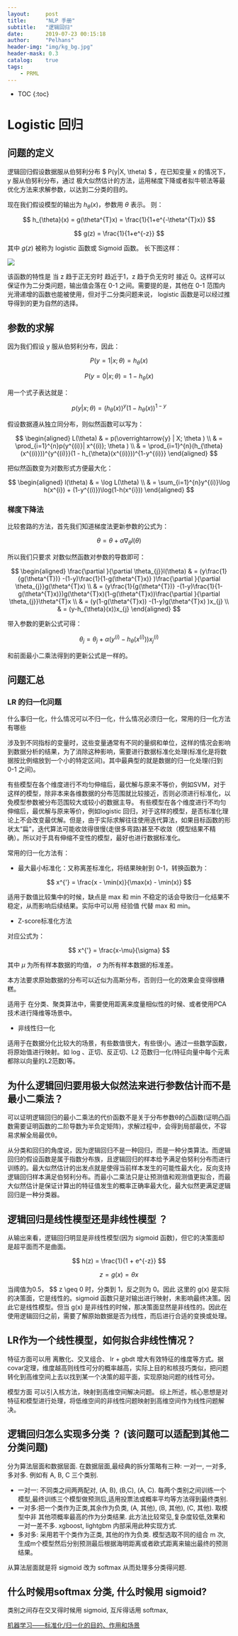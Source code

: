 ```yaml
---
layout:     post
title:      "NLP 手册"
subtitle:   "逻辑回归"
date:       2019-07-23 00:15:18
author:     "Pelhans"
header-img: "img/kg_bg.jpg"
header-mask: 0.3 
catalog:    true
tags:
    - PRML
---
```



* TOC
{:toc}

# Logistic 回归

## 问题的定义

逻辑回归假设数据服从伯努利分布
$ P(y|X, \theta) $ ，在已知变量 x 的情况下，y 服从伯努利分布，通过 极大似然估计的方法，运用梯度下降或者拟牛顿法等最优化方法来求解参数，以达到二分类的目的。

现在我们假设模型的输出为 $h_{\theta}(x)$，参数用 $\theta$ 表示。 则：

$$ h_{\theta}(x) = g(\theta^{T}x) = \frac{1}{1+e^{-\theta^{T}x}} $$

$$ g(z) = \frac{1}{1+e^{-z}} $$

其中 $g(z)$ 被称为 logistic 函数或 Sigmoid 函数。 长下图这样：

![](/img/in-post/ml_mianshi/logistic_sigmoid.png)

该函数的特性是 当 z 趋于正无穷时 趋近于1，z 趋于负无穷时 接近 0。这样可以保证作为二分类问题，输出值会落在 0-1 之间。需要提的是，其他在 0-1 范围内光滑递增的函数也能被使用，但对于二分类问题来说， logistic 函数是可以经过推导得到的更为自然的选择。

## 参数的求解

因为我们假设 y 服从伯努利分布，因此：

$$ P(y=1 | x; \theta) = h_{\theta}(x) $$

$$ P(y=0 | x; \theta) = 1 - h_{\theta}(x) $$

用一个式子表达就是：

$$ p(y | x; \theta) = (h_{\theta}(x) )^{y}( 1 - h_{\theta}(x)  )^{1-y} $$

假设数据遵从独立同分布，则似然函数可以写为：

$$ 
\begin{aligned}
L(\theta) & = p(\overrightarrow{y} | X; \theta ) \\
 & = \prod_{i=1}^{n}p(y^{(i)}| x^{(i)}; \theta ) \\
 & = \prod_{i=1}^{n}(h_{\theta}(x^{(i)}))^{y^{(i)}}(1 - h_{\theta}(x^{(i)}))^{1-y^{(i)}}
\end{aligned}
$$

把似然函数变为对数形式方便最大化：

$$
\begin{aligned}
l(\theta) & = \log L(\theta) \\
& = \sum_{i=1}^{n}y^{(i)}\log h(x^{i}) + (1-y^{(i)})\log(1-h(x^{i}))
\end{aligned}
$$

### 梯度下降法

比较套路的方法，首先我们知道梯度法更新参数的公式为：

$$ \theta = \theta + \alpha\nabla_{\theta}l(\theta) $$

所以我们只要求 对数似然函数对参数的导数即可：

$$
\begin{aligned}
\frac{\partial }{\partial \theta_{j}}l(\theta) & = (y\frac{1}{g(\theta^{T})} -(1-y)\frac{1}{1-g(\theta^{T}x)} )\frac{\partial }{\partial \theta_{j}}g(\theta^{T}x) \\
& = (y\frac{1}{g(\theta^{T})} -(1-y)\frac{1}{1-g(\theta^{T}x)})g(\theta^{T}x)(1-g(\theta^{T}x))\frac{\partial }{\partial \theta_{j}}\theta^{T}x \\
& = (y(1-g(\theta^{T}x)) -(1-y)g(\theta^{T}x) )x_{j} \\
& = (y-h_{\theta}(x))x_{j}
\end{aligned}
$$

带入参数的更新公式可得：

$$ \theta_{j} = \theta_{j} + \alpha(y^{(i)} - h_{\theta}(x^{(i)}) )x_{j}^{(i)} $$

和前面最小二乘法得到的更新公式是一样的。

## 问题汇总

### LR 的归一化问题

什么事归一化，什么情况可以不归一化，什么情况必须归一化，常用的归一化方法有哪些

涉及到不同指标的变量时，这些变量通常有不同的量纲和单位，这样的情况会影响到数据分析的结果，为了消除这种影响，需要进行数据标准化处理(标准化是将数据按比例缩放到一个小的特定区间)。其中最典型的就是数据的归一化处理(归到 0-1 之间)。


有些模型在各个维度进行不均匀伸缩后，最优解与原来不等价，例如SVM，对于这样的模型，除非本来各维数据的分布范围就比较接近，否则必须进行标准化，以免模型参数被分布范围较大或较小的数据主导。   有些模型在各个维度进行不均匀伸缩后，最优解与原来等价，例如logistic 回归，对于这样的模型，是否标准化理论上不会改变最优解。但是，由于实际求解往往使用迭代算法，如果目标函数的形状太“扁”，迭代算法可能收敛得很慢(走很多弯路)甚至不收敛（模型结果不精确）。所以对于具有伸缩不变性的模型，最好也进行数据标准化。

常用的归一化方法有：

* 最大最小标准化：又称离差标准化，将结果映射到 0-1，转换函数为：

$$ x^{'} = \frac{x - \min(x)}{\max(x) - \min(x)} $$

适用于数值比较集中的时候，缺点是  max 和 min 不稳定的话会导致归一化结果不稳定，从而影响后续结果。实际中可以用 经验值 代替 max 和 min。

* Z-score标准化方法

对应公式为：

$$ x^{'} = \frac{x-\mu}{\sigma} $$

其中 $\mu$ 为所有样本数据的均值， $\sigma$ 为所有样本数据的标准差。

本方法要求原始数据的分布可以近似为高斯分布，否则归一化的效果会变得很糟糕。

适用于 在分类、聚类算法中，需要使用距离来度量相似性的时候、或者使用PCA技术进行降维等场景中。

* 非线性归一化

适用于在数据分化比较大的场景，有些数值很大，有些很小。通过一些数学函数，将原始值进行映射。如 log 、正切、反正切、L2 范数归一化(特征向量中每个元素都除以向量的L2范数)等。

## 为什么逻辑回归要用极大似然法来进行参数估计而不是最小二乘法？

可以证明逻辑回归的最小二乘法的代价函数不是关于分布参数θ的凸函数(证明凸函数需要证明函数的二阶导数为半负定矩阵)，求解过程中，会得到局部最优，不容易求解全局最优θ。

从分类和回归的角度说，因为逻辑回归不是一种回归，而是一种分类算法。而逻辑回归的假设函数是属于指数分布族，且逻辑回归的样本给予满足伯努利分布而进行训练的。最大似然估计的出发点就是使得当前样本发生的可能性最大化，反向支持逻辑回归样本满足伯努利分布。而最小二乘法只是让预测值和观测值更拟合，而最大似然估计是保证计算出的特征值发生的概率正确率最大化，最大似然更满足逻辑回归是一种分类器。

## 逻辑回归是线性模型还是非线性模型 ？

从输出来看，逻辑回归明显是非线性模型(因为 sigmoid 函数)，但它的决策面却是超平面而不是曲面。

$$ h(z) = \frac{1}{1 + e^{-z}} $$

$$ z = g(x) = \theta x$$

当阈值为0.5， $$ z \geq 0 时，分类到 1，反之则为 0。因此 这里的 g(x) 是实际的决策面，它是线性的。sigmoid 函数只是对输出进行映射，未影响最终决策。因此它是线性模型。但当 g(x) 是非线性的时候，那决策面显然是非线性的。因此在使用逻辑回归之前，需要了解原始数据是否为线性，而后进行合适的变换或处理。

## LR作为一个线性模型，如何拟合非线性情况？

特征方面可以用 离散化、交叉组合、 lr + gbdt 增大有效特征的维度等方式。据covar定理，维度越高则线性可分的概率越高，实际上目的和核技巧类似，把问题转化到高维空间上去以找到某一个决策的超平面，实现原始问题的线性可分。

模型方面 可以引入核方法，映射到高维空间解决问题。 综上所述，核心思想是对特征和模型进行处理，将低维空间的非线性问题映射到高维空间作为线性问题解决。

## 逻辑回归怎么实现多分类 ？ (该问题可以适配到其他二分类问题)

分为算法层面和数据层面. 在数据层面,最经典的拆分策略有三种: 一对一, 一对多, 多对多. 例如有 A, B, C 三个类别.

* 一对一: 不同类之间两两配对, (A, B), (B,C), (A, C). 每两个类别之间训练一个模型,最终训练三个模型做预测后,适用投票法或概率平均等方法得到最终类别.    
* 一对多:把一个类作为正类,其余作为负类, (A, 其他), (B, 其他), (C, 其他). 取模型中非 其他项概率最高的作为分类结果. 此方法比较常见,复杂度较低,效果和 一对一差不多. xgboost, lightgbm 内部采用此种实现方式.        
* 多对多: 采用若干个类作为正类, 其他的作为负类. 模型选取不同的组合 m 次, 生成m个模型然后分别预测最后根据海明距离或者欧式距离来输出最终的预测结果。

从算法层面就是将 sigmoid 改为 softmax 从而处理多分类得问题.

## 什么时候用softmax 分类, 什么时候用 sigmoid?

类别之间存在交叉得时候用 sigmoid, 互斥得话用 softmax,

[机器学习——标准化/归一化的目的、作用和场景](https://blog.csdn.net/zenghaitao0128/article/details/78361038)
